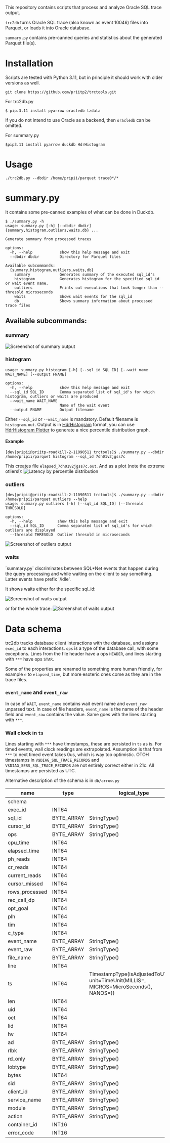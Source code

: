 This repository contains scripts that process and analyze Oracle SQL trace output.

`trc2db` turns Oracle SQL trace (also known as event 10046) files into Parquet, or loads it into Oracle database.

`summary.py` contains pre-canned queries and statistics about the generated Parquet file(s).

# Installation

Scripts are tested with Python 3.11, but in principle it should work with older versions as well.

```
git clone https://github.com/priitp2/trctools.git
```

For trc2db.py
```
$ pip.3.11 install pyarrow oracledb tzdata
```
If you do not intend to use Oracle as a backend, then `oracledb` can be omitted.

For summary.py
```
$pip3.11 install pyarrow duckdb HdrHistogram
```

# Usage

```
./trc2db.py --dbdir /home/pripii/parquet trace0*/*
```
# summary.py

It contains some pre-canned examples of what can be done in Duckdb.

```
$ ./summary.py -h
usage: summary.py [-h] [--dbdir dbdir] {summary,histogram,outliers,waits,db} ...

Generate summary from processed traces

options:
  -h, --help            show this help message and exit
  --dbdir dbdir         Directory for Parquet files

Available subcommands:
  {summary,histogram,outliers,waits,db}
    summary             Generates summary of the executed sql_id's
    histogram           Generates histogram for the specified sql_id or wait event name.
    outliers            Prints out executions that took longer than --thresold microseconds
    waits               Shows wait events for the sql_id
    db                  Shows summary information about processed trace files

```

## Available subcommands:

### summary

![Screenshot of summary output](doc/summary.png)

### histogram

```
usage: summary.py histogram [-h] [--sql_id SQL_ID] [--wait_name WAIT_NAME] [--output FNAME]

options:
  -h, --help            show this help message and exit
  --sql_id SQL_ID       Comma separated list of sql_id's for which histogram, outliers or waits are produced
  --wait_name WAIT_NAME
                        Name of the wait event
  --output FNAME        Output filename
```

Either `--sql_id` or `--wait_name` is mandatory. Default filename is `histogram.out`. Output is in
[HdrHistogram](https://github.com/HdrHistogram/HdrHistogram) format, you can use
[HdrHistogram Plotter](http://hdrhistogram.github.io/HdrHistogram/plotFiles.html) to generate a nice percentile distribution graph.

#### Example

```
[dev|pripii@priitp-roadkill-2-11090511 trctools]$ ./summary.py --dbdir /home/pripii/parquet histogram --sql_id 7dh01v2jgss7c
```
This creates file `elapsed_7dh01v2jgss7c.out`. And as a plot (note the extreme otliers!): ![Latency by percentile distribution](doc/elapsed_pdf.png)

### outliers

```
[dev|pripii@priitp-roadkill-2-11090511 trctools]$ ./summary.py --dbdir /home/pripii/parquet outliers --help
usage: summary.py outliers [-h] [--sql_id SQL_ID] [--thresold THRESOLD]

options:
  -h, --help           show this help message and exit
  --sql_id SQL_ID      Comma separated list of sql_id's for which outliers are displayed
  --thresold THRESOLD  Outlier thresold in microseconds
```

![Screenshot of outliers output](doc/outliers.png)

### waits

´summary.py` discriminates between SQL*Net events that happen during the query processing and while waiting on the client to say something. Latter events have prefix '/idle'.

It shows waits either for the specific sql_id:

![Screenshot of waits output](doc/waits_7dh01v2jgss7c.png)

or for the whole trace:
![Screenshot of waits output](doc/waits.png)

# Data schema

trc2db tracks database client interactions with the database, and assigns `exec_id` to each interactions. `ops` is a type of
the database call, with some exceptions. Lines from the file header have a ops `HEADER`, and lines starting with `***` have ops
`STAR`. 

Some of the properties are renamed to something more human friendly, for example `e` to `elapsed_time`, but more esoteric
ones come as they are in the trace files.

### `event_name` and `event_raw`

In case of `WAIT`, `event_name` contains wait event name and `event_raw` unparsed text. In case of file headers, `event_name`
is the name of the header field and `event_raw` contains the value. Same goes with the lines starting with `***`.

### Wall clock in `ts`

Lines starting with `***` have timestamps, these are persisted in `ts` as is. For timed events, wall clock readings are extrapolated.
Assumption is that from `***` to next timed event takes 0us, which is way too optimistic. OTOH timestamps in
`V$DIAG_SQL_TRACE_RECORDS` and `V$DIAG_SESS_SQL_TRACE_RECORDS` are not entirely correct either in 21c. All timestamps are persisted
as UTC.

Alternative description of the schema is in `db/arrow.py`

|      name      |    type    |                                            logical_type                                             |
|----------------|------------|-----------------------------------------------------------------------------------------------------|
| schema         |            |                                                                                                     |
| exec_id        | INT64      |                                                                                                     |
| sql_id         | BYTE_ARRAY | StringType()                                                                                        |
| cursor_id      | BYTE_ARRAY | StringType()                                                                                        |
| ops            | BYTE_ARRAY | StringType()                                                                                        |
| cpu_time       | INT64      |                                                                                                     |
| elapsed_time   | INT64      |                                                                                                     |
| ph_reads       | INT64      |                                                                                                     |
| cr_reads       | INT64      |                                                                                                     |
| current_reads  | INT64      |                                                                                                     |
| cursor_missed  | INT64      |                                                                                                     |
| rows_processed | INT64      |                                                                                                     |
| rec_call_dp    | INT64      |                                                                                                     |
| opt_goal       | INT64      |                                                                                                     |
| plh            | INT64      |                                                                                                     |
| tim            | INT64      |                                                                                                     |
| c_type         | INT64      |                                                                                                     |
| event_name     | BYTE_ARRAY | StringType()                                                                                        |
| event_raw      | BYTE_ARRAY | StringType()                                                                                        |
| file_name      | BYTE_ARRAY | StringType()                                                                                        |
| line           | INT64      |                                                                                                     |
| ts             | INT64      | TimestampType(isAdjustedToUTC=0, unit=TimeUnit(MILLIS=<null>, MICROS=MicroSeconds(), NANOS=<null>)) |
| len            | INT64      |                                                                                                     |
| uid            | INT64      |                                                                                                     |
| oct            | INT64      |                                                                                                     |
| lid            | INT64      |                                                                                                     |
| hv             | INT64      |                                                                                                     |
| ad             | BYTE_ARRAY | StringType()                                                                                        |
| rlbk           | BYTE_ARRAY | StringType()                                                                                        |
| rd_only        | BYTE_ARRAY | StringType()                                                                                        |
| lobtype        | BYTE_ARRAY | StringType()                                                                                        |
| bytes          | INT64      |                                                                                                     |
| sid            | BYTE_ARRAY | StringType()                                                                                        |
| client_id      | BYTE_ARRAY | StringType()                                                                                        |
| service_name   | BYTE_ARRAY | StringType()                                                                                        |
| module         | BYTE_ARRAY | StringType()                                                                                        |
| action         | BYTE_ARRAY | StringType()                                                                                        |
| container_id   | INT16      |                                                                                                     |
| error_code     | INT16      |                                                                                                     |

